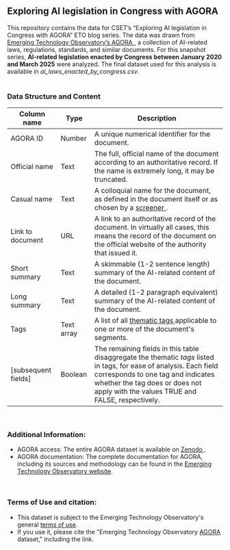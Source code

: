 <h2>Exploring AI legislation in Congress with AGORA</h2>
This repository contains the data for CSET’s “Exploring AI legislation in Congress with AGORA” ETO blog series. The data was drawn from <a href = "https://agora.eto.tech/?">Emerging Technology Observatory’s AGORA </a>, a collection of AI-related laws, regulations, standards, and similar documents. For this snapshot series, <b>AI-related legislation enacted by Congress between January 2020 and March 2025</b> were analyzed. The final dataset used for this analysis is available in <i>ai_laws_enacted_by_congress.csv</i>. 
</br></br>

<h3> Data Structure and Content </h3> 

| Column name  | Type | Description |
| ------------- | ------------- |  ------------- |
| AGORA ID  | Number | A unique numerical identifier for the document. |
| Official name  | Text | The full, official name of the document according to an authoritative record. If the name is extremely long, it may be truncated.|
Casual name	| Text |	A colloquial name for the document, as defined in the document itself or as chosen by a <a href = "https://eto.tech/dataset-docs/agora-dataset/#collection-screening-and-initial-enrichment" >screener </a>. |
Link to document | URL | A link to an authoritative record of the document. In virtually all cases, this means the record of the document on the official website of the authority that issued it. |
Short summary |	Text | A skimmable (1-2 sentence length) summary of the AI-related content of the document.|
Long summary | Text |	A detailed (1-2 paragraph equivalent) summary of the AI-related content of the document.|
Tags | Text array |	A list of all <a href = "https://eto.tech/dataset-docs/agora-dataset/#tag">thematic tags </a> applicable to one or more of the document's segments.|
[subsequent fields]	| Boolean |	The remaining fields in this table disaggregate the thematic <i>tags</i> listed in tags, for ease of analysis. Each field corresponds to one tag and indicates whether the tag does or does not apply with the values TRUE and FALSE, respectively.|

</br>
<h3>Additional Information:</h3>

- AGORA access: The entire AGORA dataset is available on <a href = "https://zenodo.org/records/15672628">Zenodo </a>.
- AGORA documentation: The complete documentation for AGORA, including its sources and methodology can be found in the <a href ="https://eto.tech/dataset-docs/agora-dataset/"> Emerging Technology Observatory website</a>.

</br>

<h3>Terms of Use and citation:</h3>

- This dataset is subject to the Emerging Technology Observatory's general <a href = "https://eto.tech/tou">terms of use</a>. </br>
- If you use it, please cite the "Emerging Technology Observatory <a href ="https://eto.tech/dataset-docs/agora-dataset">AGORA</a> dataset," including the link.
